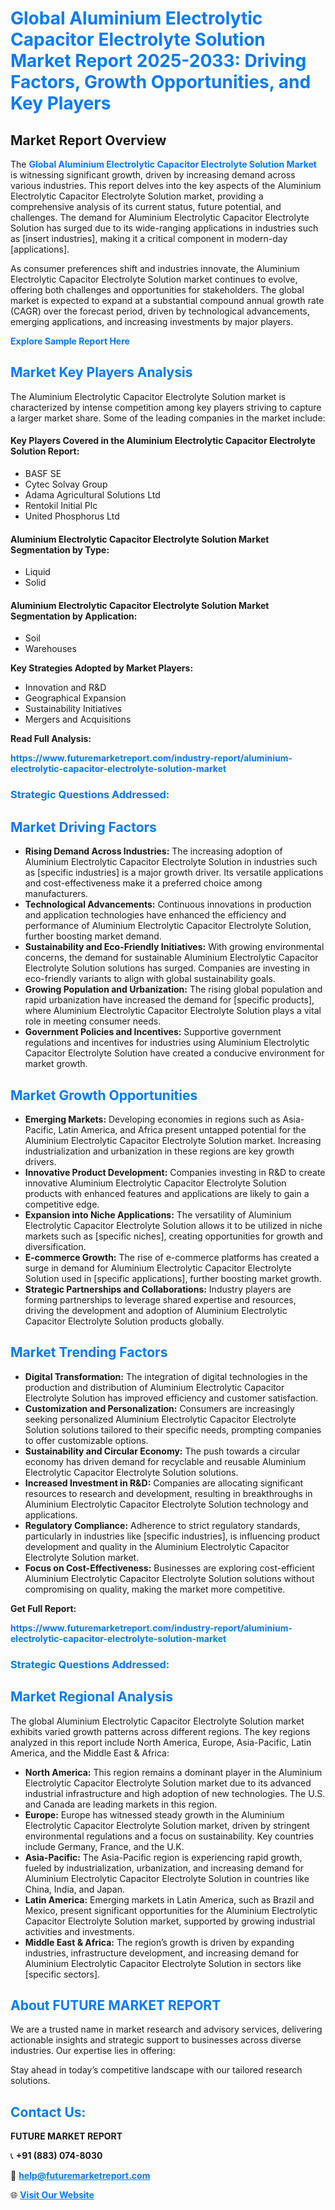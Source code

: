 <h1 style="color: #007BFF;">Global Aluminium Electrolytic Capacitor Electrolyte Solution Market Report 2025-2033: Driving Factors, Growth Opportunities, and Key Players</h1>

<section id="overview">
<h2>Market Report Overview</h2>
<p>The <a href="https://www.futuremarketreport.com/industry-report/aluminium-electrolytic-capacitor-electrolyte-solution-market" style="color: #007BFF; text-decoration: none;"><strong>Global Aluminium Electrolytic Capacitor Electrolyte Solution Market</strong></a> is witnessing significant growth, driven by increasing demand across various industries. This report delves into the key aspects of the Aluminium Electrolytic Capacitor Electrolyte Solution market, providing a comprehensive analysis of its current status, future potential, and challenges. The demand for Aluminium Electrolytic Capacitor Electrolyte Solution has surged due to its wide-ranging applications in industries such as [insert industries], making it a critical component in modern-day [applications].</p>
<p>As consumer preferences shift and industries innovate, the Aluminium Electrolytic Capacitor Electrolyte Solution market continues to evolve, offering both challenges and opportunities for stakeholders. The global market is expected to expand at a substantial compound annual growth rate (CAGR) over the forecast period, driven by technological advancements, emerging applications, and increasing investments by major players.</p>
</section>

<section id="overview">
<p><a href="https://www.futuremarketreport.com/request-sample/reportId=32600" style="color: #007BFF; text-decoration: none;"><strong>Explore Sample Report Here</strong></a></p>
</section>

<section id="key-players">
<h2 style="color: #007BFF;">Market Key Players Analysis</h2>
<p>The Aluminium Electrolytic Capacitor Electrolyte Solution market is characterized by intense competition among key players striving to capture a larger market share. Some of the leading companies in the market include:</p>
<h4>Key Players Covered in the Aluminium Electrolytic Capacitor Electrolyte Solution Report:</h4>
<ul><li>BASF SE</li><li>Cytec Solvay Group</li><li>Adama Agricultural Solutions Ltd</li><li>Rentokil Initial Plc</li><li>United Phosphorus Ltd</li></ul>
<h4>Aluminium Electrolytic Capacitor Electrolyte Solution Market Segmentation by Type:</h4>
<ul><li>Liquid</li><li>Solid</li></ul>

<h4>Aluminium Electrolytic Capacitor Electrolyte Solution Market Segmentation by Application:</h4>
<ul><li>Soil</li><li>Warehouses</li></ul>
<p><strong>Key Strategies Adopted by Market Players:</strong></p>
<ul>
<li>Innovation and R&D</li>
<li>Geographical Expansion</li>
<li>Sustainability Initiatives</li>
<li>Mergers and Acquisitions</li>
</ul>
</section>

<section>
<p><strong>Read Full Analysis: </strong></p><a href="https://www.futuremarketreport.com/industry-report/aluminium-electrolytic-capacitor-electrolyte-solution-market" style="color: #007BFF; text-decoration: none;"><strong>https://www.futuremarketreport.com/industry-report/aluminium-electrolytic-capacitor-electrolyte-solution-market</strong></a>
<h3 style="color: #007BFF;">Strategic Questions Addressed:</h3>
</section>

<section id="driving-factors">
<h2 style="color: #007BFF;">Market Driving Factors</h2>
<ul>
<li><strong>Rising Demand Across Industries:</strong> The increasing adoption of Aluminium Electrolytic Capacitor Electrolyte Solution in industries such as [specific industries] is a major growth driver. Its versatile applications and cost-effectiveness make it a preferred choice among manufacturers.</li>
<li><strong>Technological Advancements:</strong> Continuous innovations in production and application technologies have enhanced the efficiency and performance of Aluminium Electrolytic Capacitor Electrolyte Solution, further boosting market demand.</li>
<li><strong>Sustainability and Eco-Friendly Initiatives:</strong> With growing environmental concerns, the demand for sustainable Aluminium Electrolytic Capacitor Electrolyte Solution solutions has surged. Companies are investing in eco-friendly variants to align with global sustainability goals.</li>
<li><strong>Growing Population and Urbanization:</strong> The rising global population and rapid urbanization have increased the demand for [specific products], where Aluminium Electrolytic Capacitor Electrolyte Solution plays a vital role in meeting consumer needs.</li>
<li><strong>Government Policies and Incentives:</strong> Supportive government regulations and incentives for industries using Aluminium Electrolytic Capacitor Electrolyte Solution have created a conducive environment for market growth.</li>
</ul>
</section>

<section id="growth-opportunities">
<h2 style="color: #007BFF;">Market Growth Opportunities</h2>
<ul>
<li><strong>Emerging Markets:</strong> Developing economies in regions such as Asia-Pacific, Latin America, and Africa present untapped potential for the Aluminium Electrolytic Capacitor Electrolyte Solution market. Increasing industrialization and urbanization in these regions are key growth drivers.</li>
<li><strong>Innovative Product Development:</strong> Companies investing in R&D to create innovative Aluminium Electrolytic Capacitor Electrolyte Solution products with enhanced features and applications are likely to gain a competitive edge.</li>
<li><strong>Expansion into Niche Applications:</strong> The versatility of Aluminium Electrolytic Capacitor Electrolyte Solution allows it to be utilized in niche markets such as [specific niches], creating opportunities for growth and diversification.</li>
<li><strong>E-commerce Growth:</strong> The rise of e-commerce platforms has created a surge in demand for Aluminium Electrolytic Capacitor Electrolyte Solution used in [specific applications], further boosting market growth.</li>
<li><strong>Strategic Partnerships and Collaborations:</strong> Industry players are forming partnerships to leverage shared expertise and resources, driving the development and adoption of Aluminium Electrolytic Capacitor Electrolyte Solution products globally.</li>
</ul>
</section>

<section id="trending-factors">
<h2 style="color: #007BFF;">Market Trending Factors</h2>
<ul>
<li><strong>Digital Transformation:</strong> The integration of digital technologies in the production and distribution of Aluminium Electrolytic Capacitor Electrolyte Solution has improved efficiency and customer satisfaction.</li>
<li><strong>Customization and Personalization:</strong> Consumers are increasingly seeking personalized Aluminium Electrolytic Capacitor Electrolyte Solution solutions tailored to their specific needs, prompting companies to offer customizable options.</li>
<li><strong>Sustainability and Circular Economy:</strong> The push towards a circular economy has driven demand for recyclable and reusable Aluminium Electrolytic Capacitor Electrolyte Solution solutions.</li>
<li><strong>Increased Investment in R&D:</strong> Companies are allocating significant resources to research and development, resulting in breakthroughs in Aluminium Electrolytic Capacitor Electrolyte Solution technology and applications.</li>
<li><strong>Regulatory Compliance:</strong> Adherence to strict regulatory standards, particularly in industries like [specific industries], is influencing product development and quality in the Aluminium Electrolytic Capacitor Electrolyte Solution market.</li>
<li><strong>Focus on Cost-Effectiveness:</strong> Businesses are exploring cost-efficient Aluminium Electrolytic Capacitor Electrolyte Solution solutions without compromising on quality, making the market more competitive.</li>
</ul>
</section>

<section>
<p><strong>Get Full Report: </strong></p><a href="https://www.futuremarketreport.com/industry-report/aluminium-electrolytic-capacitor-electrolyte-solution-market" style="color: #007BFF; text-decoration: none;"><strong>https://www.futuremarketreport.com/industry-report/aluminium-electrolytic-capacitor-electrolyte-solution-market</strong></a>
<h3 style="color: #007BFF;">Strategic Questions Addressed:</h3>
</section>


<section id="regional-analysis">
<h2 style="color: #007BFF;">Market Regional Analysis</h2>
<p>The global Aluminium Electrolytic Capacitor Electrolyte Solution market exhibits varied growth patterns across different regions. The key regions analyzed in this report include North America, Europe, Asia-Pacific, Latin America, and the Middle East & Africa:</p>
<ul>
<li><strong>North America:</strong> This region remains a dominant player in the Aluminium Electrolytic Capacitor Electrolyte Solution market due to its advanced industrial infrastructure and high adoption of new technologies. The U.S. and Canada are leading markets in this region.</li>
<li><strong>Europe:</strong> Europe has witnessed steady growth in the Aluminium Electrolytic Capacitor Electrolyte Solution market, driven by stringent environmental regulations and a focus on sustainability. Key countries include Germany, France, and the U.K.</li>
<li><strong>Asia-Pacific:</strong> The Asia-Pacific region is experiencing rapid growth, fueled by industrialization, urbanization, and increasing demand for Aluminium Electrolytic Capacitor Electrolyte Solution in countries like China, India, and Japan.</li>
<li><strong>Latin America:</strong> Emerging markets in Latin America, such as Brazil and Mexico, present significant opportunities for the Aluminium Electrolytic Capacitor Electrolyte Solution market, supported by growing industrial activities and investments.</li>
<li><strong>Middle East & Africa:</strong> The region’s growth is driven by expanding industries, infrastructure development, and increasing demand for Aluminium Electrolytic Capacitor Electrolyte Solution in sectors like [specific sectors].</li>
</ul>
</section>

<footer>
<h2 style="color: #007BFF;">About FUTURE MARKET REPORT</h2>
<p>We are a trusted name in market research and advisory services, delivering actionable insights and strategic support to businesses across diverse industries. Our expertise lies in offering:</p>

<p>Stay ahead in today’s competitive landscape with our tailored research solutions.</p>

<h2 style="color: #007BFF;">Contact Us:</h2>
<p><strong>FUTURE MARKET REPORT</strong></p>
<p>📞 <strong>+91 (883) 074-8030</strong></p>
<p>📧 <strong><a href="mailto:help@futuremarketreport.com" style="color: #007BFF;">help@futuremarketreport.com</a></strong></p>
<p>🌐 <strong><a href="https://www.futuremarketreport.com/" style="color: #007BFF;">Visit Our Website</a></strong></p>
</footer>